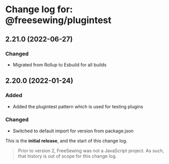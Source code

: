 # Change log for: @freesewing/plugintest


## 2.21.0 (2022-06-27)

### Changed

 - Migrated from Rollup to Esbuild for all builds

## 2.20.0 (2022-01-24)

### Added

 - Added the plugintest pattern which is used for testing plugins

### Changed

 - Switched to default import for version from package.json


This is the **initial release**, and the start of this change log.

> Prior to version 2, FreeSewing was not a JavaScript project.
> As such, that history is out of scope for this change log.

